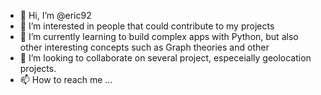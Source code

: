 - 👋 Hi, I’m @eric92
- 👀 I’m interested in people that could contribute to my projects
- 🌱 I’m currently learning to build complex apps with Python, but also other interesting concepts such as Graph theories and other
- 💞️ I’m looking to collaborate on several project, especeially geolocation projects.
- 📫 How to reach me ...

<!---
eric92/eric92 is a ✨ special ✨ repository because its `README.md` (this file) appears on your GitHub profile.
You can click the Preview link to take a look at your changes.
--->
